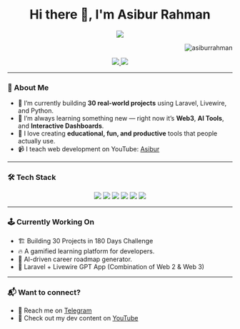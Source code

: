 <h1 align="center">Hi there 👋, I'm Asibur Rahman</h1>
<p align="center">
  <img src="https://readme-typing-svg.demolab.com/?lines=Full-stack+Web+Developer;Laravel+%7C+Livewire+%7C+Python+Lover;Building+Fun+Web+Apps;Always+Learning+New+Tech!&center=true&width=600&height=45" />
</p>
<p align="right">
  <img src="https://komarev.com/ghpvc/?username=asibursproject&label=Profile%20views&color=0e75b6&style=flat" alt="asiburrahman" />
</p>

<p align="center">
  <a href="https://www.youtube.com/@asibur" target="_blank">
    <img src="https://img.shields.io/badge/Youtube-Profile-red?style=for-the-badge&logo=youtube" />
  </a>
  <a href="mailto:asibur.etch@email.com"> 
    <img src="https://img.shields.io/badge/Email-Contact-red?style=for-the-badge&logo=gmail" />
  </a>
</p>

---

### 🧠 About Me

- 🔭 I’m currently building **30 real-world projects** using Laravel, Livewire, and Python.
- 🌱 I’m always learning something new — right now it’s **Web3**, **AI Tools**, and **Interactive Dashboards**.
- 🎯 I love creating **educational, fun, and productive** tools that people actually use.
- 📹 I teach web development on YouTube: [Asibur](https://www.youtube.com/@asibur) 

---

### 🛠️ Tech Stack

<p align="center">
  <img src="https://img.shields.io/badge/PHP-777BB4?style=flat-square&logo=php&logoColor=white" />
  <img src="https://img.shields.io/badge/Laravel-F55247?style=flat-square&logo=laravel&logoColor=white" />
  <img src="https://img.shields.io/badge/Livewire-4E4E4E?style=flat-square&logo=livewire&logoColor=white" />
  <img src="https://img.shields.io/badge/JavaScript-F7DF1E?style=flat-square&logo=javascript&logoColor=black" />
  <img src="https://img.shields.io/badge/React-61DAFB?style=flat-square&logo=react&logoColor=black" />
  <img src="https://img.shields.io/badge/Python-3776AB?style=flat-square&logo=python&logoColor=white" />
</p>

---

<!--

### 📊 GitHub Stats

<p align="center">
  <img src="https://github-readme-stats.vercel.app/api?username=asibursproject&show_icons=true&theme=tokyonight" />
  <img src="https://github-readme-streak-stats.herokuapp.com/?user=asibursproject&theme=tokyonight" />
  <img src="https://github-readme-stats.vercel.app/api/top-langs/?username=asibursproject&layout=compact&theme=tokyonight" />
</p>

---

### 🧩 Fun Projects

- ✅ [fdchecklist](https://github.com/asiburrahman/fdchecklist): Your learning progress visualizer.
- 🔗 [URL Shortener with Analytics](https://github.com/asiburrahman/url-shortener)
- 🧠 AI Career Counselor (Coming Soon...)

-->

### 🕹️ Currently Working On

- 🏗️ Building 30 Projects in 180 Days Challenge
- 🔥 A gamified learning platform for developers.
- 🧠 AI-driven career roadmap generator.
- 🧪 Laravel + Livewire GPT App (Combination of Web 2 & Web 3)

---

### 📬 Want to connect?

- 💬 Reach me on [Telegram](https://t.me/asiburYE)
- 🎥 Check out my dev content on [YouTube](https://www.youtube.com/@asibur) 

